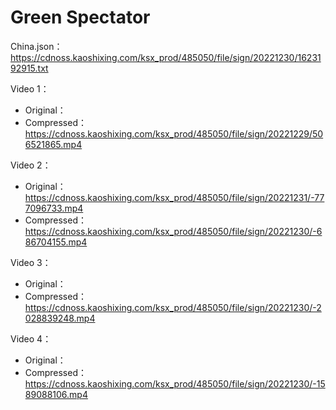 # Green Spectator

China.json：https://cdnoss.kaoshixing.com/ksx_prod/485050/file/sign/20221230/1623192915.txt

Video 1：

- Original：
- Compressed：https://cdnoss.kaoshixing.com/ksx_prod/485050/file/sign/20221229/506521865.mp4

Video 2：

- Original：https://cdnoss.kaoshixing.com/ksx_prod/485050/file/sign/20221231/-777096733.mp4
- Compressed：https://cdnoss.kaoshixing.com/ksx_prod/485050/file/sign/20221230/-686704155.mp4

Video 3：

- Original：
- Compressed：https://cdnoss.kaoshixing.com/ksx_prod/485050/file/sign/20221230/-2028839248.mp4

Video 4：

- Original：
- Compressed：https://cdnoss.kaoshixing.com/ksx_prod/485050/file/sign/20221230/-1589088106.mp4
